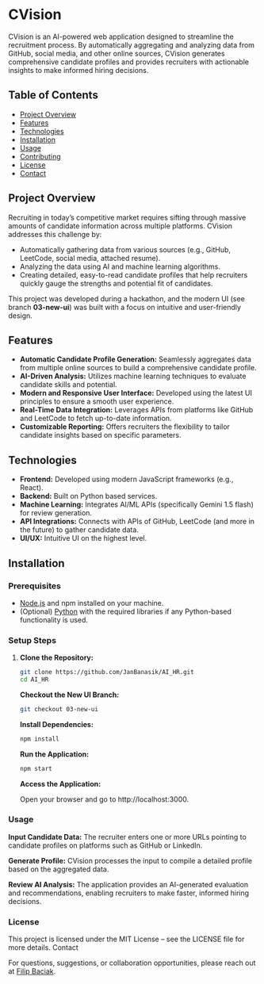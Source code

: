 # CVision

CVision is an AI-powered web application designed to streamline the recruitment process. By automatically aggregating and analyzing data from GitHub, social media, and other online sources, CVision generates comprehensive candidate profiles and provides recruiters with actionable insights to make informed hiring decisions.

## Table of Contents

- [Project Overview](#project-overview)
- [Features](#features)
- [Technologies](#technologies)
- [Installation](#installation)
- [Usage](#usage)
- [Contributing](#contributing)
- [License](#license)
- [Contact](#contact)

## Project Overview

Recruiting in today’s competitive market requires sifting through massive amounts of candidate information across multiple platforms. CVision addresses this challenge by:
- Automatically gathering data from various sources (e.g., GitHub, LeetCode, social media, attached resume).
- Analyzing the data using AI and machine learning algorithms.
- Creating detailed, easy-to-read candidate profiles that help recruiters quickly gauge the strengths and potential fit of candidates.

This project was developed during a hackathon, and the modern UI (see branch **03-new-ui**) was built with a focus on intuitive and user-friendly design.

## Features

- **Automatic Candidate Profile Generation:** Seamlessly aggregates data from multiple online sources to build a comprehensive candidate profile.
- **AI-Driven Analysis:** Utilizes machine learning techniques to evaluate candidate skills and potential.
- **Modern and Responsive User Interface:** Developed using the latest UI principles to ensure a smooth user experience.
- **Real-Time Data Integration:** Leverages APIs from platforms like GitHub and LeetCode to fetch up-to-date information.
- **Customizable Reporting:** Offers recruiters the flexibility to tailor candidate insights based on specific parameters.

## Technologies

- **Frontend:** Developed using modern JavaScript frameworks (e.g., React).
- **Backend:** Built on Python based services.
- **Machine Learning:** Integrates AI/ML APIs (specifically Gemini 1.5 flash) for review generation.
- **API Integrations:** Connects with APIs of GitHub, LeetCode (and more in the future) to gather candidate data.
- **UI/UX:** Intuitive UI on the highest level.

## Installation

### Prerequisites

- [Node.js](https://nodejs.org/) and npm installed on your machine.
- (Optional) [Python](https://www.python.org/) with the required libraries if any Python-based functionality is used.

### Setup Steps

1. **Clone the Repository:**

   ```bash
   git clone https://github.com/JanBanasik/AI_HR.git
   cd AI_HR
   ```

    **Checkout the New UI Branch:**
    ```bash
    git checkout 03-new-ui
    ```

    **Install Dependencies:**
    ```bash
    npm install
    ```

    **Run the Application:**
    ````bash
    npm start
    ````
    **Access the Application:**

    Open your browser and go to http://localhost:3000.

### Usage

**Input Candidate Data:** The recruiter enters one or more URLs pointing to candidate profiles on platforms such as GitHub or LinkedIn.

**Generate Profile:** CVision processes the input to compile a detailed profile based on the aggregated data.

**Review AI Analysis:** The application provides an AI-generated evaluation and recommendations, enabling recruiters to make faster, informed hiring decisions.

### License

This project is licensed under the MIT License – see the LICENSE file for more details.
Contact

For questions, suggestions, or collaboration opportunities, please reach out at [Filip Baciak](f.baciak@student.uw.edu.pl).


